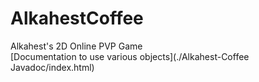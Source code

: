 # AlkahestCoffee
Alkahest's 2D Online PVP Game  
[Documentation to use various objects](./Alkahest-Coffee Javadoc/index.html)
